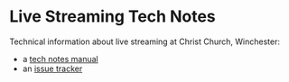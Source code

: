 # Live Streaming Tech Notes

Technical information about live streaming at Christ Church, Winchester:

* a [tech notes manual](https://ccwinch.github.io/live-streaming-tech-notes/)
* an [issue tracker](https://github.com/ccwinch/live-streaming-tech-notes/issues)
